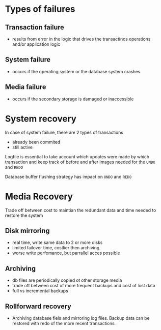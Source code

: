 # Types of failures
## Transaction failure
- results from error in the logic that drives the transactinos operations and/or application logic

## System failure
- occurs if the operating system or the database system crashes

## Media failure
- occurs if the secondary storage is damaged or inaccessible

# System recovery
In case of system failure, there are 2 types of transactions
- already been commited
- still active

Logfile is essential to take account which updates were made by which transaction and keep track of before and after images needed for the `UNDO` and `REDO`

Database buffer flushing strategy has impact on `UNDO` and `REDO`

# Media Recovery
Trade off between cost to maintian the redundant data and time needed to restore the system

## Disk mirroring
- real time, write same data to 2 or more disks
- limited failover time, costlier then archiving
- worse write perfomance, but parrallel acces possible

## Archiving
- db files are periodically copied ot other storage media
- trade off between cost of more frequent backups and cost of lost data
- full vs incremental backups

## Rollforward recovery
- Archiving database fiels and mirroring log files. Backup data can be restored with redo of the more recent transactions. 

